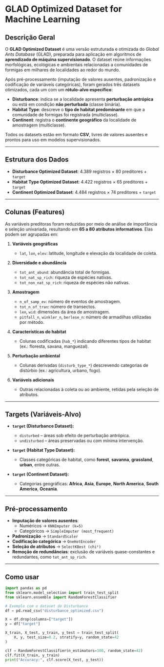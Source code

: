 # GLAD Optimized Dataset for Machine Learning

## Descrição Geral
O **GLAD Optimized Dataset** é uma versão estruturada e otimizada do *Global Ants Database* (GLAD), preparada para aplicação em algoritmos de **aprendizado de máquina supervisionado**. O dataset reúne informações morfológicas, ecológicas e ambientais relacionadas a comunidades de formigas em milhares de localidades ao redor do mundo.

Após pré-processamento (imputação de valores ausentes, padronização e codificação de variáveis categóricas), foram gerados três datasets otimizados, cada um com um **rótulo-alvo específico**:

- **Disturbance**: indica se a localidade apresenta **perturbação antrópica** ou está em condição **não perturbada** (classe binária).
- **Habitat Type**: descreve o **tipo de habitat predominante** em que a comunidade de formigas foi registrada (multiclasse).
- **Continent**: registra o **continente geográfico** da localidade de amostragem (multiclasse).

Todos os datasets estão em formato **CSV**, livres de valores ausentes e prontos para uso em modelos supervisionados.

---

## Estrutura dos Dados
- **Disturbance Optimized Dataset**: 4.389 registros × 80 preditores + `target`
- **Habitat Type Optimized Dataset**: 4.422 registros × 65 preditores + `target`
- **Continent Optimized Dataset**: 4.484 registros × 74 preditores + `target`

---

## Colunas (Features)
As variáveis preditoras foram reduzidas por meio de análise de importância e seleção univariada, resultando em **65 a 80 atributos informativos**. Elas podem ser agrupadas em:

1. **Variáveis geográficas**  
   - `lat`, `lon`, `elev`: latitude, longitude e elevação da localidade de coleta.

2. **Diversidade e abundância**  
   - `tot_ant_abund`: abundância total de formigas.  
   - `tot_nat_sp_rich`: riqueza de espécies nativas.  
   - `tot_non_nat_sp_rich`: riqueza de espécies não nativas.  

3. **Amostragem**  
   - `n_of_samp_ev`: número de eventos de amostragem.  
   - `tot_n_of_tran`: número de transectos.  
   - `len`, `wid`: dimensões da área de amostragem.  
   - `pitfall_n`, `winkler_n`, `berlese_n`: número de armadilhas utilizadas por método.  

4. **Características do habitat**  
   - Colunas codificadas (`hab_*`) indicando diferentes tipos de habitat (ex.: floresta, savana, manguezal).  

5. **Perturbação ambiental**  
   - Colunas derivadas (`disturb_type_*`) descrevendo categorias de distúrbio (ex.: agricultura, urbano, fogo).  

6. **Variáveis adicionais**  
   - Outras relacionadas à coleta ou ao ambiente, retidas pela seleção de atributos.

---

## Targets (Variáveis-Alvo)
- **`target` (Disturbance Dataset):**  
  - `disturbed` – áreas sob efeito de perturbação antrópica.  
  - `undisturbed` – áreas preservadas ou com mínima intervenção.  

- **`target` (Habitat Type Dataset):**  
  - Classes categóricas de habitat, como **forest**, **savanna**, **grassland**, **urban**, entre outras.  

- **`target` (Continent Dataset):**  
  - Categorias geográficas: **Africa**, **Asia**, **Europe**, **North America**, **South America**, **Oceania**.  

---

## Pré-processamento
- **Imputação de valores ausentes**:  
  - Numéricos → `KNNImputer (k=5)`  
  - Categóricos → `SimpleImputer (most_frequent)`  
- **Padronização** → `StandardScaler`  
- **Codificação categórica** → `OneHotEncoder`  
- **Seleção de atributos** → `SelectKBest (chi²)`  
- **Remoção de redundâncias**: exclusão de variáveis quase-constantes e redundantes, como `tot_ant_sp_rich`.

---

## Como usar
```python
import pandas as pd
from sklearn.model_selection import train_test_split
from sklearn.ensemble import RandomForestClassifier

# Exemplo com o dataset de Disturbance
df = pd.read_csv("disturbance_optimized.csv")

X = df.drop(columns=["target"])
y = df["target"]

X_train, X_test, y_train, y_test = train_test_split(
    X, y, test_size=0.2, stratify=y, random_state=42
)

clf = RandomForestClassifier(n_estimators=100, random_state=42)
clf.fit(X_train, y_train)
print("Accuracy:", clf.score(X_test, y_test))

